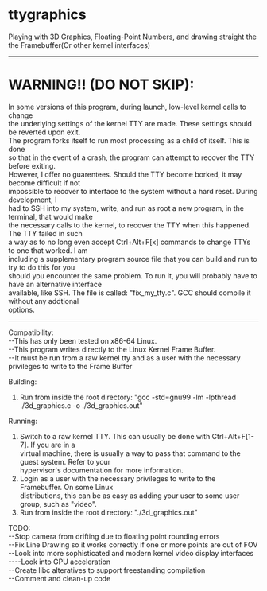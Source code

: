 # ttygraphics
Playing with 3D Graphics, Floating-Point Numbers, and drawing straight the the Framebuffer(Or other kernel interfaces)  
  
--------------------------------------------------------------------------------  

# WARNING!! (DO NOT SKIP):  

In some versions of this program, during launch, low-level kernel calls to change  
the underlying settings of the kernel TTY are made.  These settings should be reverted upon exit.  
The program forks itself to run most processing as a child of itself.  This is done  
so that in the event of a crash, the program can attempt to recover the TTY before exiting.  
However, I offer no guarentees.  Should the TTY become borked, it may become difficult if not  
impossible to recover to interface to the system without a hard reset.  During development, I  
had to SSH into my system, write, and run as root a new program, in the terminal, that would make  
the necessary calls to the kernel, to recover the TTY when this happened.  The TTY failed in such  
a way as to no long even accept Ctrl+Alt+F[x] commands to change TTYs to one that worked.  I am  
including a supplementary program source file that you can build and run to try to do this for you  
should you encounter the same problem.  To run it, you will probably have to have an alternative interface  
available, like SSH.  The file is called: "fix_my_tty.c".  GCC should compile it without any addtional  
options.  
  
--------------------------------------------------------------------------------  
  
Compatibility:  
--This has only been tested on x86-64 Linux.  
--This program writes directly to the Linux Kernel Frame Buffer.  
--It must be run from a raw kernel tty and as a user with the necessary privileges to write to the Frame Buffer  
  
Building:  
1) Run from inside the root directory: "gcc -std=gnu99 -lm -lpthread ./3d_graphics.c -o ./3d_graphics.out"  
  
Running:  
1) Switch to a raw kernel TTY.  This can usually be done with Ctrl+Alt+F[1-7].  If you are in a  
   virtual machine, there is usually a way to pass that command to the guest system.  Refer to your  
   hypervisor's documentation for more information.  
2) Login as a user with the necessary privileges to write to the Framebuffer.  On some Linux  
   distributions, this can be as easy as adding your user to some user group, such as "video".  
3) Run from inside the root directory: "./3d_graphics.out"  
  
TODO:  
--Stop camera from drifting due to floating point rounding errors  
--Fix Line Drawing so it works correctly if one or more points are out of FOV  
--Look into more sophisticated and modern kernel video display interfaces  
----Look into GPU acceleration  
--Create libc alteratives to support freestanding compilation  
--Comment and clean-up code  

